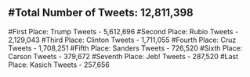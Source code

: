 #Total Number of Tweets: 12,811,398 
---
#First Place: Trump Tweets - 5,612,696
#Second Place: Rubio Tweets - 2,129,043
#Third Place: Clinton Tweets - 1,711,055
#Fourth Place: Cruz Tweets - 1,708,251
#Fifth Place: Sanders Tweets - 726,520
#Sixth Place: Carson Tweets - 379,672
#Seventh Place: Jeb! Tweets - 287,520
#Last Place: Kasich Tweets - 257,656
